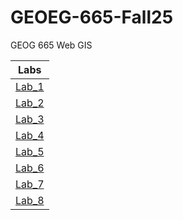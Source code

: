 # GEOEG-665-Fall25
GEOG 665 Web GIS

|Labs    |
|:------:|
|[Lab_1](Lab_1/README.md)|
|[Lab_2](Lab_2/README.md)|
|[Lab_3](Lab_3/README.md)|
|[Lab_4](Lab_4/README.md)|
|[Lab_5](Lab_5/README.md)|
|[Lab_6](Lab_6/README.md)|
|[Lab_7](Lab_7/README.md)|
|[Lab_8](Lab_8/README.md)|
